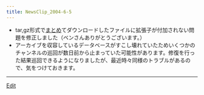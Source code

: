 ```yaml
---
title: NewsClip_2004-6-5
---
```

* tar,gz形式で[まとめ](/まとめ)てダウンロードしたファイルに拡張子が付加されない問題を修正しました（ベンさんありがとうございます。）
* アーカイブを収容しているデータベースがすこし壊れていたためいくつかのチャンネルの巡回が数日前から止まっていた可能性があります。修復を行った結果巡回できるようになりましたが、最近時々同様のトラブルがあるので、気をつけておきます。
<!--  -->






----
[Edit](https://github.com/vitroid/vitroid.github.io/edit/master/MD/NewsClip_2004-6-5.md)
